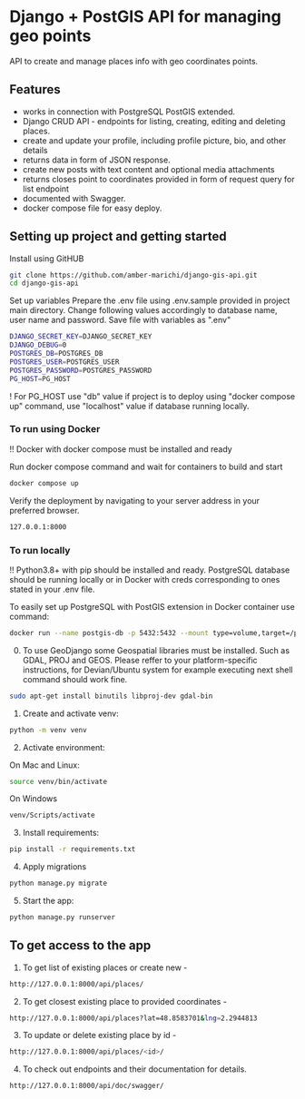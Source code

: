 # Django + PostGIS API for managing geo points
API to create and manage places info with geo coordinates points.

## Features

- works in connection with PostgreSQL PostGIS extended.
- Django CRUD API - endpoints for listing, creating, editing and deleting places.
- create and update your profile, including profile picture, bio, and other details
- returns data in form of JSON response.
- create new posts with text content and optional media attachments 
- returns closes point to coordinates provided in form of request query for list endpoint
- documented with Swagger.
- docker compose file for easy deploy.

## Setting up project and getting started

Install using GitHUB
```sh
git clone https://github.com/amber-marichi/django-gis-api.git
cd django-gis-api
```

Set up variables
Prepare the .env file using .env.sample provided in project main directory. Change following values accordingly to database name, user name and password. Save file with variables as ".env"
```sh
DJANGO_SECRET_KEY=DJANGO_SECRET_KEY
DJANGO_DEBUG=0
POSTGRES_DB=POSTGRES_DB
POSTGRES_USER=POSTGRES_USER
POSTGRES_PASSWORD=POSTGRES_PASSWORD
PG_HOST=PG_HOST
```
! For PG_HOST use "db" value if project is to deploy using "docker compose up" command, use "localhost" value if database running locally.

### To run using Docker
!! Docker with docker compose must be installed and ready

Run docker compose command and wait for containers to build and start
```sh
docker compose up
```
Verify the deployment by navigating to your server address in
your preferred browser.

```sh
127.0.0.1:8000
```

### To run locally
!! Python3.8+ with pip should be installed and ready.
PostgreSQL database should be running locally or in Docker with creds corresponding to ones stated in your .env file. 

To easily set up PostgreSQL with PostGIS extension in Docker container use command:
```sh
docker run --name postgis-db -p 5432:5432 --mount type=volume,target=/postgis-data --env-file ./.env -d postgis/postgis:15-3.3-alpine
```

0. To use GeoDjango some Geospatial libraries must be installed. Such as GDAL, PROJ and GEOS. Please reffer to your platform-specific instructions, for Devian/Ubuntu system for example executing next shell command should work fine.

```sh
sudo apt-get install binutils libproj-dev gdal-bin
```

1. Create and activate venv:
```sh
python -m venv venv
```

2. Activate environment:

On Mac and Linux:
```sh
source venv/bin/activate
```
On Windows
```sh
venv/Scripts/activate
```

3. Install requirements:

```sh
pip install -r requirements.txt
```

4. Apply migrations

```sh
python manage.py migrate
```

5. Start the app:

```sh
python manage.py runserver
```

## To get access to the app
1. To get list of existing places or create new -
```sh
http://127.0.0.1:8000/api/places/
```

2. To get closest existing place to provided coordinates -
```sh
http://127.0.0.1:8000/api/places?lat=48.8583701&lng=2.2944813
```

3. To update or delete existing place by id -
```sh
http://127.0.0.1:8000/api/places/<id>/
```

4. To check out endpoints and their documentation for details.
```sh
http://127.0.0.1:8000/api/doc/swagger/
```
